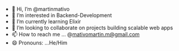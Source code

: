 - 👋 Hi, I’m @martinmativo
- 👀 I’m interested in Backend-Development
- 🌱 I’m currently learning Elixir 
- 💞️ I’m looking to collaborate on projects building scalable web apps
- 📫 How to reach me ... @mativomartin.m@gmail.com
- 😄 Pronouns: ...He/Him


<!---
martinmativo/martinmativo is a ✨ special ✨ repository because its `README.md` (this file) appears on your GitHub profile.
You can click the Preview link to take a look at your changes.
--->
